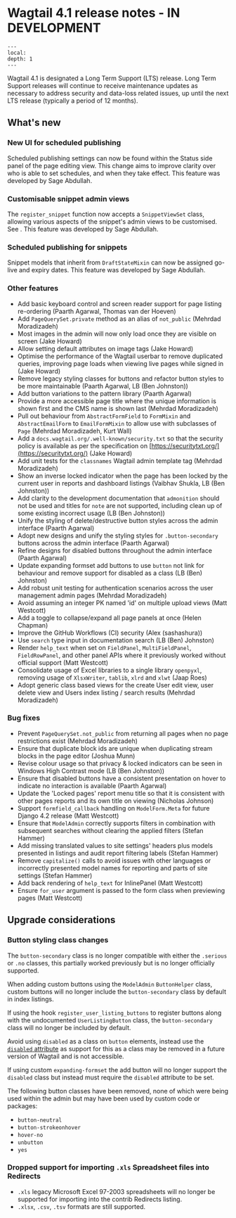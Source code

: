 # Wagtail 4.1 release notes - IN DEVELOPMENT

```{contents}
---
local:
depth: 1
---
```

Wagtail 4.1 is designated a Long Term Support (LTS) release. Long Term Support releases will continue to receive maintenance updates as necessary to address security and data-loss related issues, up until the next LTS release (typically a period of 12 months).

## What's new

### New UI for scheduled publishing

Scheduled publishing settings can now be found within the Status side panel of the page editing view. This change aims to improve clarity over who is able to set schedules, and when they take effect. This feature was developed by Sage Abdullah.

### Customisable snippet admin views

The `register_snippet` function now accepts a `SnippetViewSet` class, allowing various aspects of the snippet's admin views to be customised. See [](wagtailsnippets_custom_admin_views). This feature was developed by Sage Abdullah.

### Scheduled publishing for snippets

Snippet models that inherit from `DraftStateMixin` can now be assigned go-live and expiry dates. This feature was developed by Sage Abdullah.

### Other features

 * Add basic keyboard control and screen reader support for page listing re-ordering (Paarth Agarwal, Thomas van der Hoeven)
 * Add `PageQuerySet.private` method as an alias of `not_public` (Mehrdad Moradizadeh)
 * Most images in the admin will now only load once they are visible on screen (Jake Howard)
 * Allow setting default attributes on image tags [](adding_default_attributes_to_images) (Jake Howard)
 * Optimise the performance of the Wagtail userbar to remove duplicated queries, improving page loads when viewing live pages while signed in (Jake Howard)
 * Remove legacy styling classes for buttons and refactor button styles to be more maintainable (Paarth Agarwal, LB (Ben Johnston))
 * Add button variations to the pattern library (Paarth Agarwal)
 * Provide a more accessible page title where the unique information is shown first and the CMS name is shown last (Mehrdad Moradizadeh)
 * Pull out behaviour from `AbstractFormField` to `FormMixin` and `AbstractEmailForm` to `EmailFormMixin` to allow use with subclasses of `Page` [](form_builder_mixins) (Mehrdad Moradizadeh, Kurt Wall)
 * Add a `docs.wagtail.org/.well-known/security.txt` so that the security policy is available as per the specification on [https://securitytxt.org/](https://securitytxt.org/) (Jake Howard)
 * Add unit tests for the `classnames` Wagtail admin template tag (Mehrdad Moradizadeh)
 * Show an inverse locked indicator when the page has been locked by the current user in reports and dashboard listings (Vaibhav Shukla, LB (Ben Johnston))
 * Add clarity to the development documentation that `admonition` should not be used and titles for `note` are not supported, including clean up of some existing incorrect usage (LB (Ben Johnston))
 * Unify the styling of delete/destructive button styles across the admin interface (Paarth Agarwal)
 * Adopt new designs and unify the styling styles for `.button-secondary` buttons across the admin interface (Paarth Agarwal)
 * Refine designs for disabled buttons throughout the admin interface (Paarth Agarwal)
 * Update expanding formset add buttons to use `button` not link for behaviour and remove support for disabled as a class (LB (Ben) Johnston)
 * Add robust unit testing for authentication scenarios across the user management admin pages (Mehrdad Moradizadeh)
 * Avoid assuming an integer PK named 'id' on multiple upload views (Matt Westcott)
 * Add a toggle to collapse/expand all page panels at once (Helen Chapman)
 * Improve the GitHub Workflows (CI) security (Alex (sashashura))
 * Use `search` type input in documentation search (LB (Ben) Johnston)
 * Render `help_text` when set on `FieldPanel`, `MultiFieldPanel`, `FieldRowPanel`, and other panel APIs where it previously worked without official support (Matt Westcott)
 * Consolidate usage of Excel libraries to a single library `openpyxl`, removing usage of `XlsxWriter`, `tablib`, `xlrd` and `xlwt` (Jaap Roes)
 * Adopt generic class based views for the create User edit view, user delete view and Users index listing / search results (Mehrdad Moradizadeh)

### Bug fixes

 * Prevent `PageQuerySet.not_public` from returning all pages when no page restrictions exist (Mehrdad Moradizadeh)
 * Ensure that duplicate block ids are unique when duplicating stream blocks in the page editor (Joshua Munn)
 * Revise colour usage so that privacy & locked indicators can be seen in Windows High Contrast mode (LB (Ben Johnston))
 * Ensure that disabled buttons have a consistent presentation on hover to indicate no interaction is available (Paarth Agarwal)
 * Update the 'Locked pages' report menu title so that it is consistent with other pages reports and its own title on viewing (Nicholas Johnson)
 * Support `formfield_callback` handling on `ModelForm.Meta` for future Django 4.2 release (Matt Westcott)
 * Ensure that `ModelAdmin` correctly supports filters in combination with subsequent searches without clearing the applied filters (Stefan Hammer)
 * Add missing translated values to site settings' headers plus models presented in listings and audit report filtering labels (Stefan Hammer)
 * Remove `capitalize()` calls to avoid issues with other languages or incorrectly presented model names for reporting and parts of site settings (Stefan Hammer)
 * Add back rendering of `help_text` for InlinePanel (Matt Westcott)
 * Ensure `for_user` argument is passed to the form class when previewing pages (Matt Westcott)

## Upgrade considerations

### Button styling class changes

The `button-secondary` class is no longer compatible with either the `.serious` or `.no` classes, this partially worked previously but is no longer officially supported.

When adding custom buttons using the `ModelAdmin` `ButtonHelper` class, custom buttons will no longer include the `button-secondary` class by default in index listings.

If using the hook `register_user_listing_buttons` to register buttons along with the undocumented `UserListingButton` class, the `button-secondary` class will no longer be included by default.

Avoid using `disabled` as a class on `button` elements, instead use the [`disabled` attribute](https://developer.mozilla.org/en-US/docs/Web/HTML/Attributes/disabled) as support for this as a class may be removed in a future version of Wagtail and is not accessible.

If using custom `expanding-formset` the add button will no longer support the `disabled` class but instead must require the `disabled` attribute to be set.

The following button classes have been removed, none of which were being used within the admin but may have been used by custom code or packages:

* `button-neutral`
* `button-strokeonhover`
* `hover-no`
* `unbutton`
* `yes`

### Dropped support for importing `.xls` Spreadsheet files into Redirects

* `.xls` legacy Microsoft Excel 97-2003 spreadsheets will no longer be supported for importing into the contrib Redirects listing.
* `.xlsx`, `.csv`, `.tsv` formats are still supported.
